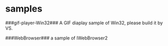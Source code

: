 # samples
###gif-player-Win32###
A GIF diaplay sample of Win32, please build it by VS.

###WebBrowser###
a sample of IWebBrowser2
